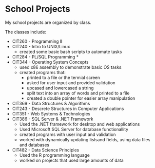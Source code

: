 # School Projects

My school projects are organized by class.

The classes include:
*  CIT260 - Programming II
*  CIT240 - Intro to UNIX/Linux
    *  created some basic bash scripts to automate tasks
*  CIT284 - PL/SQL Programming
    *  
*  CIT344 - Operating System Concepts
    *  used x86 assembly to demonstrate basic OS tasks
    *  created programs that:
        *  printed to a file or the termial screen
        *  asked for user input and provided validation
        *  upcased and lowercased a string
        *  split text into an array of words and printed to a file
        *  created a double pointer for easier array manipulation
*  CIT369 - Data Structures & Algorithms
*  CIT243 - Descrete Structures in Computer Applications
*  CIT351 - Web Systems & Technologies
*  CIT386 - SQL Server & .NET Framework
    *  Used the .NET framework for desktop and web applications
    *  Used Microsoft SQL Server for database functionallity
    *  created programs with user input and validation
    *  worked with dynamically updating listsand fields, using data files and databases
*  CIT482 - Data  Science Principles
    *  Used the R programming language
    *  worked on projects that used large amounts of data
